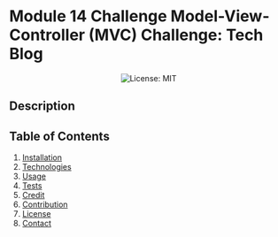 # Module 14 Challenge Model-View-Controller (MVC) Challenge: Tech Blog

<p align="center">
  <img src="https://img.shields.io/badge/License-MIT-blue" alt="License: MIT">
</p>

## Description


## Table of Contents
1. [Installation](#installation)
2. [Technologies](#technologies)
3. [Usage](#usage)
4. [Tests](#tests)
5. [Credit](#credit)
6. [Contribution](#contribution)
7. [License](#license)
8. [Contact](#contact)